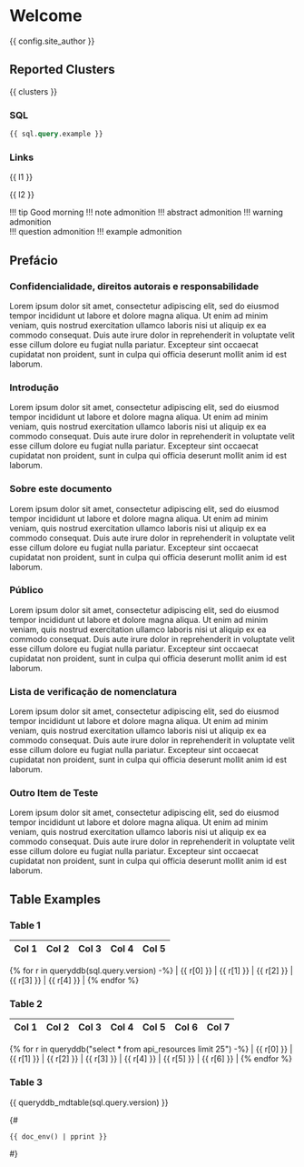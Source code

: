 # Welcome

{{ config.site_author }}

## Reported Clusters

{{ clusters }}

### SQL

```sql
{{ sql.query.example }}

```

### Links

{{ l1 }}

{{ l2 }}

!!! tip
    Good morning
!!! note
    admonition
!!! abstract
    admonition
!!! warning
    admonition    
!!! question
    admonition 
!!! example
    admonition         

## Prefácio

### Confidencialidade, direitos autorais e responsabilidade
Lorem ipsum dolor sit amet, consectetur adipiscing elit, sed do eiusmod tempor incididunt ut labore et dolore magna aliqua. Ut enim ad minim veniam, quis nostrud exercitation ullamco laboris nisi ut aliquip ex ea commodo consequat. Duis aute irure dolor in reprehenderit in voluptate velit esse cillum dolore eu fugiat nulla pariatur. Excepteur sint occaecat cupidatat non proident, sunt in culpa qui officia deserunt mollit anim id est laborum.
### Introdução
Lorem ipsum dolor sit amet, consectetur adipiscing elit, sed do eiusmod tempor incididunt ut labore et dolore magna aliqua. Ut enim ad minim veniam, quis nostrud exercitation ullamco laboris nisi ut aliquip ex ea commodo consequat. Duis aute irure dolor in reprehenderit in voluptate velit esse cillum dolore eu fugiat nulla pariatur. Excepteur sint occaecat cupidatat non proident, sunt in culpa qui officia deserunt mollit anim id est laborum.
### Sobre este documento
Lorem ipsum dolor sit amet, consectetur adipiscing elit, sed do eiusmod tempor incididunt ut labore et dolore magna aliqua. Ut enim ad minim veniam, quis nostrud exercitation ullamco laboris nisi ut aliquip ex ea commodo consequat. Duis aute irure dolor in reprehenderit in voluptate velit esse cillum dolore eu fugiat nulla pariatur. Excepteur sint occaecat cupidatat non proident, sunt in culpa qui officia deserunt mollit anim id est laborum.
### Público
Lorem ipsum dolor sit amet, consectetur adipiscing elit, sed do eiusmod tempor incididunt ut labore et dolore magna aliqua. Ut enim ad minim veniam, quis nostrud exercitation ullamco laboris nisi ut aliquip ex ea commodo consequat. Duis aute irure dolor in reprehenderit in voluptate velit esse cillum dolore eu fugiat nulla pariatur. Excepteur sint occaecat cupidatat non proident, sunt in culpa qui officia deserunt mollit anim id est laborum.
### Lista de verificação de nomenclatura
Lorem ipsum dolor sit amet, consectetur adipiscing elit, sed do eiusmod tempor incididunt ut labore et dolore magna aliqua. Ut enim ad minim veniam, quis nostrud exercitation ullamco laboris nisi ut aliquip ex ea commodo consequat. Duis aute irure dolor in reprehenderit in voluptate velit esse cillum dolore eu fugiat nulla pariatur. Excepteur sint occaecat cupidatat non proident, sunt in culpa qui officia deserunt mollit anim id est laborum.
### Outro Item de Teste
Lorem ipsum dolor sit amet, consectetur adipiscing elit, sed do eiusmod tempor incididunt ut labore et dolore magna aliqua. Ut enim ad minim veniam, quis nostrud exercitation ullamco laboris nisi ut aliquip ex ea commodo consequat. Duis aute irure dolor in reprehenderit in voluptate velit esse cillum dolore eu fugiat nulla pariatur. Excepteur sint occaecat cupidatat non proident, sunt in culpa qui officia deserunt mollit anim id est laborum.

## Table Examples

### Table 1

| Col 1 | Col 2 | Col 3 | Col 4 | Col 5 |
| - | - | - | - | - |
{% for r in queryddb(sql.query.version) -%}
| {{ r[0] }} | {{ r[1] }} | {{ r[2] }} | {{ r[3] }} | {{ r[4] }} |
{% endfor %}

### Table 2

| Col 1 | Col 2 | Col 3 | Col 4 | Col 5 | Col 6 | Col 7 |
| - | - | - | - | - | - | - |
{% for r in queryddb("select * from api_resources limit 25") -%}
| {{ r[0] }} | {{ r[1] }} | {{ r[2] }} | {{ r[3] }} | {{ r[4] }} | {{ r[5] }} | {{ r[6] }} |
{% endfor %}

### Table 3

{{ queryddb_mdtable(sql.query.version) }}


{#
```
{{ doc_env() | pprint }}
```
#}

